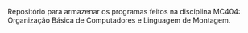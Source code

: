 Repositório para armazenar os programas feitos na disciplina MC404: Organização Básica de Computadores e Linguagem de Montagem.
